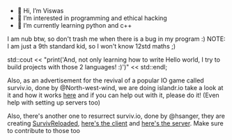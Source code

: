 - 👋 Hi, I’m Viswas
- 👀 I’m interested in programming and ethical hacking
- 🌱 I’m currently learning python and c++

I am nub btw, so don't trash me when there is a bug in my program :)
NOTE: I am just a 9th standard kid, so I won't know 12std maths ;)

std::cout << "print('And, not only learning how to write Hello world, I try to build projects with those 2 languages! :)')" << std::endl;

Also, as an advertisement for the revival of a popular IO game called surviv.io, done by @North-west-wind, we are doing islandr.io
take a look at it and how it works [here](https://github.com/North-West-Wind/islandr.io)
and if you can help out with it, please do it! (Even help with setting up servers too)

Also, there's another one to resurrect surviv.io, done by @hsanger, they are creating [SurvivReloaded](https://github.com/SurvivReloaded), [here's the client](https://github.com/SurvivReloaded/survivreloaded-client) and [here's the server](https://github.com/SurvivReloaded/survivreloaded-server). Make sure to contribute to those too
<!---
Viswas-Programs/Viswas-Programs is a ✨ special ✨ repository because its `README.md` (this file) appears on your GitHub profile.
You can click the Preview link to take a look at your changes.
--->
